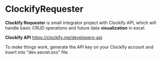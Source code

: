 # ClockifyRequester

**Clockify Requester** is small integrator project with Clockify API, which will handle basic CRUD operations and future data **visualization** in excel.

**Clockify API**
https://clockify.me/developers-api

To *make* things work, generate the API key on your Clockify account and insert into "dev.secret.exs" file. 
